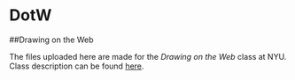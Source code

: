 DotW
====

##Drawing on the Web

The files uploaded here are made for the *Drawing on the Web* class at NYU. Class description can be found [here](http://cs.nyu.edu/courses/spring14/CSCI-UA.0380-002/).